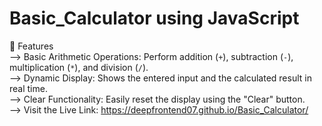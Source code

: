 # Basic_Calculator using JavaScript
🚀 Features                                                                                                                                                                      
--> Basic Arithmetic Operations: Perform addition (`+`), subtraction (`-`), multiplication (`*`), and division (`/`).                                                            
--> Dynamic Display: Shows the entered input and the calculated result in real time.                                                                                             
--> Clear Functionality: Easily reset the display using the "Clear" button.                                                                                                          
--> Visit the Live Link:  https://deepfrontend07.github.io/Basic_Calculator/

